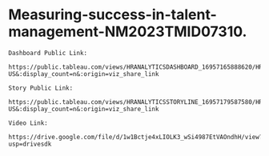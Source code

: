 # Measuring-success-in-talent-management-NM2023TMID07310.
    Dashboard Public Link:
        https://public.tableau.com/views/HRANALYTICSDASHBOARD_16957165888620/HRANALYTICSDASHBOARD?:language=en-US&:display_count=n&:origin=viz_share_link

    Story Public Link:
        https://public.tableau.com/views/HRANALYTICSSTORYLINE_16957179587580/HRANALYTICSSTORYLINE?:language=en-US&:display_count=n&:origin=viz_share_link

    Video Link:
        https://drive.google.com/file/d/1w1Bctje4xLIOLK3_wSi4987EtVAOndhH/view?usp=drivesdk
